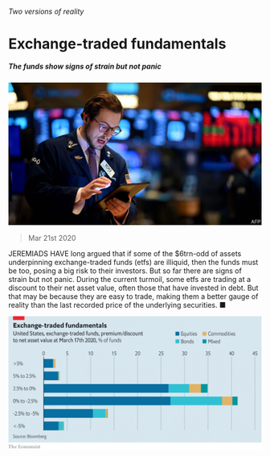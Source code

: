 ###### Two versions of reality

# Exchange-traded fundamentals 

##### The funds show signs of strain but not panic 

![image](images/20200321_FNP502.jpg) 

> Mar 21st 2020 

JEREMIADS HAVE long argued that if some of the $6trn-odd of assets underpinning exchange-traded funds (etfs) are illiquid, then the funds must be too, posing a big risk to their investors. But so far there are signs of strain but not panic. During the current turmoil, some etfs are trading at a discount to their net asset value, often those that have invested in debt. But that may be because they are easy to trade, making them a better gauge of reality than the last recorded price of the underlying securities. ■

![image](images/20200321_FNC820.png) 


